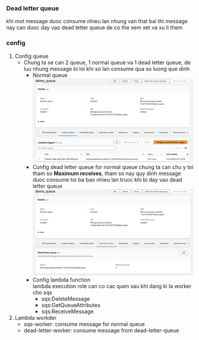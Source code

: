 ### Dead letter queue
khi mot message duoc consume nhieu lan nhung van that bai thi message nay can duoc day vao dead letter queue de co the xem xet va xu li them
### config
1. Config queue
   - Chung ta se can 2 queue, 1 normal queue va 1 dead letter queue, de luu nhung message bi loi khi so lan consume qua so luong que dinh
     - Normal queue  
       ![image](./images/normal.png)
     - Config dead letter queue  for normal queue
       chung ta can chu y toi tham so **Maximum receives**, tham so nay quy dinh message duoc consume toi ba bao nhieu lan truoc khi bi day vao dead letter queue
       ![images](./images/deadqueue.png)
     - Config lambda function  
       lambda execution role can co cac quen sau khi dang ki la worker cho sqs
       - sqs:DeleteMessage
       - sqs:GetQueueAttributes
       - sqs:ReceiveMessage
2. Lambda workder
   - sqs-worker: consume message for normal queue
   - dead-letter-worker: consume message from dead-letter-queue
